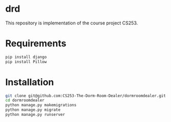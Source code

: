 # drd
This repository is implementation of the course project CS253.
# Requirements
```python
pip install django
pip install Pillow
```
# Installation
```bash
git clone git@github.com:CS253-The-Dorm-Room-Dealer/dormroomdealer.git # ssh
cd dormroomdealer
python manage.py makemigrations
python manage.py migrate
python manage.py runserver
```
